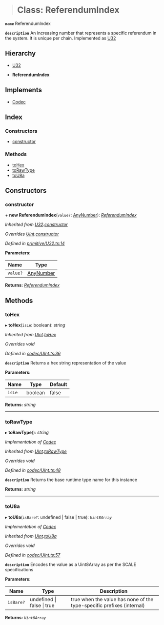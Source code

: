> # Class: ReferendumIndex

**`name`** ReferendumIndex

**`description`** 
An increasing number that represents a specific referendum in the system. It
is unique per chain. Implemented as [U32](_primitive_u32_.u32.md)

## Hierarchy

  * [U32](_primitive_u32_.u32.md)

  * **ReferendumIndex**

## Implements

* [Codec](../interfaces/_types_.codec.md)

## Index

### Constructors

* [constructor](_type_referendumindex_.referendumindex.md#constructor)

### Methods

* [toHex](_type_referendumindex_.referendumindex.md#tohex)
* [toRawType](_type_referendumindex_.referendumindex.md#torawtype)
* [toU8a](_type_referendumindex_.referendumindex.md#tou8a)

## Constructors

###  constructor

\+ **new ReferendumIndex**(`value?`: [AnyNumber](../modules/_types_.md#anynumber)): *[ReferendumIndex](_type_referendumindex_.referendumindex.md)*

*Inherited from [U32](_primitive_u32_.u32.md).[constructor](_primitive_u32_.u32.md#constructor)*

*Overrides [UInt](_codec_uint_.uint.md).[constructor](_codec_uint_.uint.md#constructor)*

*Defined in [primitive/U32.ts:14](https://github.com/polkadot-js/api/blob/c3811ee/packages/types/src/primitive/U32.ts#L14)*

**Parameters:**

Name | Type |
------ | ------ |
`value?` | [AnyNumber](../modules/_types_.md#anynumber) |

**Returns:** *[ReferendumIndex](_type_referendumindex_.referendumindex.md)*

## Methods

###  toHex

▸ **toHex**(`isLe`: boolean): *string*

*Inherited from [UInt](_codec_uint_.uint.md).[toHex](_codec_uint_.uint.md#tohex)*

*Overrides void*

*Defined in [codec/UInt.ts:36](https://github.com/polkadot-js/api/blob/c3811ee/packages/types/src/codec/UInt.ts#L36)*

**`description`** Returns a hex string representation of the value

**Parameters:**

Name | Type | Default |
------ | ------ | ------ |
`isLe` | boolean | false |

**Returns:** *string*

___

###  toRawType

▸ **toRawType**(): *string*

*Implementation of [Codec](../interfaces/_types_.codec.md)*

*Inherited from [UInt](_codec_uint_.uint.md).[toRawType](_codec_uint_.uint.md#torawtype)*

*Overrides void*

*Defined in [codec/UInt.ts:48](https://github.com/polkadot-js/api/blob/c3811ee/packages/types/src/codec/UInt.ts#L48)*

**`description`** Returns the base runtime type name for this instance

**Returns:** *string*

___

###  toU8a

▸ **toU8a**(`isBare?`: undefined | false | true): *`Uint8Array`*

*Implementation of [Codec](../interfaces/_types_.codec.md)*

*Inherited from [UInt](_codec_uint_.uint.md).[toU8a](_codec_uint_.uint.md#tou8a)*

*Overrides void*

*Defined in [codec/UInt.ts:57](https://github.com/polkadot-js/api/blob/c3811ee/packages/types/src/codec/UInt.ts#L57)*

**`description`** Encodes the value as a Uint8Array as per the SCALE specifications

**Parameters:**

Name | Type | Description |
------ | ------ | ------ |
`isBare?` | undefined \| false \| true | true when the value has none of the type-specific prefixes (internal)  |

**Returns:** *`Uint8Array`*